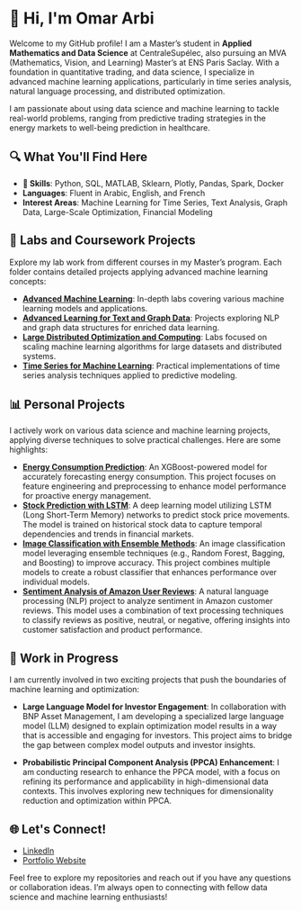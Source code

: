 # 👋 Hi, I'm Omar Arbi

Welcome to my GitHub profile! I am a Master’s student in **Applied Mathematics and Data Science** at CentraleSupélec, also pursuing an MVA (Mathematics, Vision, and Learning) Master’s at ENS Paris Saclay. With a foundation in quantitative trading, and data science, I specialize in advanced machine learning applications, particularly in time series analysis, natural language processing, and distributed optimization.

I am passionate about using data science and machine learning to tackle real-world problems, ranging from predictive trading strategies in the energy markets to well-being prediction in healthcare.

## 🔍 What You'll Find Here

- **🔧 Skills**: Python, SQL, MATLAB, Sklearn, Plotly, Pandas, Spark, Docker
- **Languages**: Fluent in Arabic, English, and French
- **Interest Areas**: Machine Learning for Time Series, Text Analysis, Graph Data, Large-Scale Optimization, Financial Modeling

## 📂 Labs and Coursework Projects

Explore my lab work from different courses in my Master’s program. Each folder contains detailed projects applying advanced machine learning concepts:

- [**Advanced Machine Learning**](https://github.com/Omar-Ar1/Advanced-Machine-Learning): In-depth labs covering various machine learning models and applications.
- [**Advanced Learning for Text and Graph Data**](https://github.com/Omar-Ar1/Advanced-Learning-Text-Graph): Projects exploring NLP and graph data structures for enriched data learning.
- [**Large Distributed Optimization and Computing**](https://github.com/Omar-Ar1/Distributed-Optimization): Labs focused on scaling machine learning algorithms for large datasets and distributed systems.
- [**Time Series for Machine Learning**](https://github.com/Omar-Ar1/Time-Series-ML): Practical implementations of time series analysis techniques applied to predictive modeling.

## 📊 Personal Projects

I actively work on various data science and machine learning projects, applying diverse techniques to solve practical challenges. Here are some highlights:

- [**Energy Consumption Prediction**](https://github.com/Omar-Ar1/Energy-Consumption): An XGBoost-powered model for accurately forecasting energy consumption. This project focuses on feature engineering and preprocessing to enhance model performance for proactive energy management.
- [**Stock Prediction with LSTM**](https://github.com/Omar-Ar1/Stock-Prediction-LSTM): A deep learning model utilizing LSTM (Long Short-Term Memory) networks to predict stock price movements. The model is trained on historical stock data to capture temporal dependencies and trends in financial markets.
- [**Image Classification with Ensemble Methods**](https://github.com/Omar-Ar1/Image-Classification-Ensemble): An image classification model leveraging ensemble techniques (e.g., Random Forest, Bagging, and Boosting) to improve accuracy. This project combines multiple models to create a robust classifier that enhances performance over individual models.
- [**Sentiment Analysis of Amazon User Reviews**](https://github.com/Omar-Ar1/Amazon-Reviews-Sentiment): A natural language processing (NLP) project to analyze sentiment in Amazon customer reviews. This model uses a combination of text processing techniques to classify reviews as positive, neutral, or negative, offering insights into customer satisfaction and product performance.

## 🚧 Work in Progress

I am currently involved in two exciting projects that push the boundaries of machine learning and optimization:

- **Large Language Model for Investor Engagement**: In collaboration with BNP Asset Management, I am developing a specialized large language model (LLM) designed to explain optimization model results in a way that is accessible and engaging for investors. This project aims to bridge the gap between complex model outputs and investor insights.
  
- **Probabilistic Principal Component Analysis (PPCA) Enhancement**: I am conducting research to enhance the PPCA model, with a focus on refining its performance and applicability in high-dimensional data contexts. This involves exploring new techniques for dimensionality reduction and optimization within PPCA.


## 🌐 Let's Connect!

- [LinkedIn](https://www.linkedin.com/in/omararbi)
- [Portfolio Website](https://github.com/Omar-Ar1)

Feel free to explore my repositories and reach out if you have any questions or collaboration ideas. I’m always open to connecting with fellow data science and machine learning enthusiasts!

<!--
**Omar-Ar1/Omar-Ar1** is a ✨ _special_ ✨ repository because its `README.md` (this file) appears on your GitHub profile.

Here are some ideas to get you started:

- 🔭 I’m currently working on ...
- 🌱 I’m currently learning ...
- 👯 I’m looking to collaborate on ...
- 🤔 I’m looking for help with ...
- 💬 Ask me about ...
- 📫 How to reach me: ...
- 😄 Pronouns: ...
- ⚡ Fun fact: ...
-->
